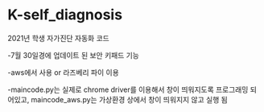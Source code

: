# K-self_diagnosis
2021년 학생 자가진단 자동화 코드

-7월 30일경에 업데이트 된 보안 키패드 기능

-aws에서 사용 or 라즈베리 파이 이용

-maincode.py는 실제로 chrome driver를 이용해서 창이 띄워지도록 프로그래밍 되어있고, maincode_aws.py는 가상환경 상에서 창이 띄워지지 않고 실행 됨
